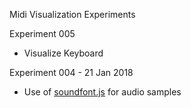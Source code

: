 Midi Visualization Experiments


Experiment 005

- Visualize Keyboard

Experiment 004 - 21 Jan 2018

- Use of [soundfont.js](https://github.com/danigb/soundfont-player) for audio samples
